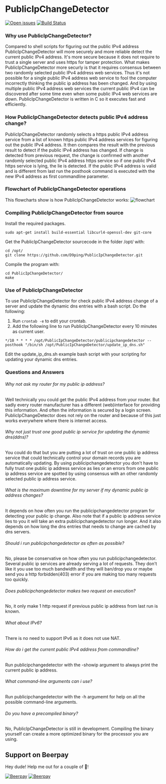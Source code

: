 # PublicIpChangeDetector
[<img src="https://img.shields.io/github/issues/D9ping/PublicIpChangeDetector.svg?style=flat-square" alt="Open issues" />](https://github.com/D9ping/PublicIpChangeDetector/issues) 
[![Build Status](https://travis-ci.org/D9ping/PublicIpChangeDetector.svg?branch=master)](https://travis-ci.org/D9ping/PublicIpChangeDetector)
### Why use PublicIpChangeDetector?
Compared to shell scripts for figuring out the public IPv4 address PublicIpChangeDetector will more 
securely and more reliable detect the current public IPv4 address.
It's more secure because it does not require to trust a single server and uses https for tamper protection.
What makes PublicIpChangeDetector more securly is that it requires consensus between two randomly selected public IPv4 address web services.
Thus it's not possible for a single public IPv4 address web service to fool the computer
 incorrectly thinking the public ip address has been changed.
And by using multiple public IPv4 address web services the current public IPv4 can be discovered after some time
 even when some public IPv4 web services are down.
PublicIpChangeDetector is written in C so it executes fast and efficiently.
 
### How PublicIpChangeDetector detects public IPv4 address change?
PublicIpChangeDetector randomly selects a https public IPv4 address service from a list 
of known https public IPv4 address services for figuring out the public IPv4 address. 
It then compares the result with the previous result to detect if the public IPv4 address has changed. 
If change is detected from previous request, the change is confirmed with another randomly
 selected public IPv4 address https service so if one public IPv4 https service is lying, the lie is detected.
If the public IPv4 address is valid and is different from last run the posthook command is executed
 with the new IPv4 address as first commandline parameter.

### Flowchart of PublicIpChangeDetector operations ###
This flowcharts show is how PublicIpChangeDetector works:
![flowchart](https://raw.githubusercontent.com/D9ping/PublicIpChangeDetector/master/docs/PublicIpChangeDetector_flowchart_v2.png?raw=true)


### Compiling PublicIpChangeDetector from source
Install the required packages.
```
sudo apt-get install build-essential libcurl4-openssl-dev git-core
```
 Get the PublicIpChangeDetector sourcecode in the folder /opt/ with:
```
cd /opt/
git clone https://github.com/D9ping/PublicIpChangeDetector.git
```
Compile the program with: 
```
cd PublicIpChangeDetector/
make
```

### Use of PublicIpChangeDetector
To use PublicIpChangeDetector for check public IPv4 address change of a server and update the
dynamic dns entries with a bash script. Do the following:

1. Run ```crontab -e``` to edit your crontab. 
2. Add the following line to run PublicIpChangeDetector every 10 minutes as current user.
```
*/10 * * * * /opt/PublicIpChangeDetector/publicipchangedetector --posthook "/bin/sh /opt/PublicIpChangeDetector/update_ip_dns.sh"
``` 
Edit the update_ip_dns.sh example bash script with your scripting for updating your dynamic dns entries.


### Questions and Answers

###### Why not ask my router for my public ip address?
Well technically you could get the public IPv4 address from your router.
But sadly every router manufacturer has a different (web)interface for providing this information.
And often the information is secured by a login screen. 
PublicIpChangeDetector does not rely on the router and because of this just works everywhere where there is internet access.

###### Why not just trust one good public ip service for updating the dynamic dns(ddns)?
You could do that but you are putting a lot of trust on one public ip address service 
 that could technically control your domain records you are automatically updating.
 By using publicipchangedetector you don't have to fully trust one public ip address service as lies
 or an errors from one public ip address service are spotted by using consensus with
 an other randomly selected public ip address service.

###### What is the maximum downtime for my server if my dynamic public ip address changes?
It depends on how often you run the publicipchangedetector program for detecting your public ip change.
Also note that if a public ip address service lies to you it will take an extra publicipchangedetector run longer.
And it also depends on how long the dns entries that needs to change are cached by dns servers.

###### Should i run publicipchangedetector as often as possible?
No, please be conservative on how often you run publicipchangedetector. Several public ip services are already serving a lot of requests.
They don't like it you use too much bandwidth and they will ban/drop you or maybe send you 
a http forbidden(403) error if you are making too many requests too quickly.

###### Does publicipchangedetector makes two request on execution? 
No, it only make 1 http request if previous public ip address from last run is known.

###### What about IPv6?
There is no need to support IPv6 as it does not use NAT.

###### How do i get the current public IPv4 address from commandline?
Run publicipchangedetector with the -showip argument to always print the current public ip address.

###### What command-line arguments can i use?
Run publicipchangedetector with the -h argumemt for help on all the possible command-line arguments.

###### Do you have a precompiled binary?
No, PublicIpChangeDetector is still in development. 
Compiling the binary yourself can create a more optimized binary for the processor you are using.


## Support on Beerpay
Hey dude! Help me out for a couple of :beers:!

[![Beerpay](https://beerpay.io/D9ping/PublicIpChangeDetector/badge.svg?style=beer-square)](https://beerpay.io/D9ping/PublicIpChangeDetector)  [![Beerpay](https://beerpay.io/D9ping/PublicIpChangeDetector/make-wish.svg?style=flat-square)](https://beerpay.io/D9ping/PublicIpChangeDetector?focus=wish)